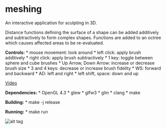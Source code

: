 # meshing
An interactive application for sculpting in 3D. 

Distance functions defining the surface of a shape can be added additively and subtractively to form complex shapes.
Functions are added to an octree which causes affected areas to be re-evaluated.

__Controls:__
	  * mouse movement: look around
	  * left click: apply brush additively
	  * right click: apply brush subtractively
	  * 1 key: toggle between sphere and cube brushes
	  * Up Arrow, Down Arrow: increase or decrease brush size
	  * 3 and 4 keys: decrease or increase brush fidelity
	  * WS: forward and backward
	  * AD: left and right
	  * left shift, space: down and up

[Video](https://youtu.be/6Rybvj4Wzpk)

__Dependencies:__
  	  * OpenGL 4.3
  	  * glew
  	  * glfw3
  	  * glm
  	  * clang
  	  * make
  
__Building:__
	  * make -j release

__Running:__
	  * make run

![alt tag](http://i.imgur.com/fyDl3kW.png)

